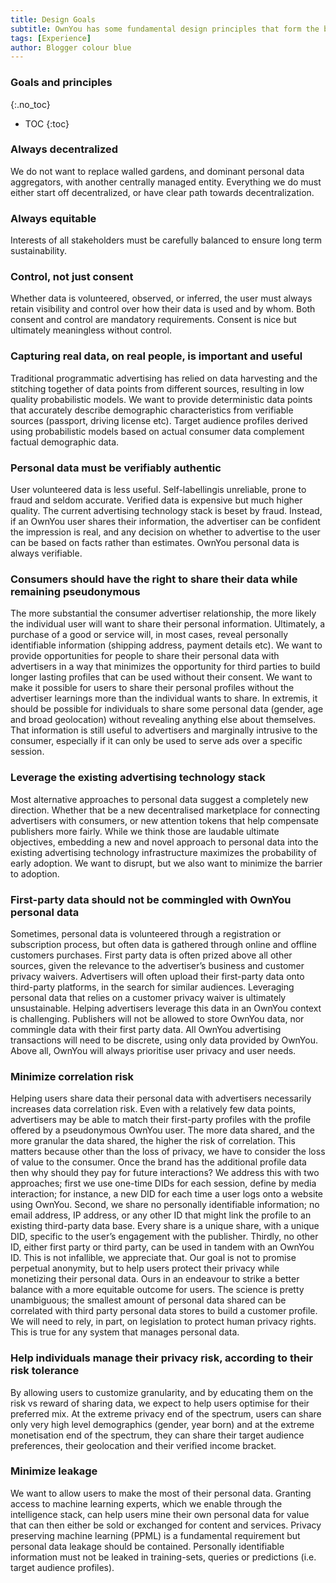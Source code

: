 ```yaml
---
title: Design Goals
subtitle: OwnYou has some fundamental design principles that form the bedrock of everything we want to achieve. There is always room for discussion but the bar for change is set high.
tags: [Experience]
author: Blogger colour blue
---
```


<a id="top"></a>

### Goals and principles

{:.no_toc}

- TOC
{:toc}
<!-- -->

### Always decentralized

We do not want to replace walled gardens, and dominant personal data aggregators, with another centrally managed entity. Everything we do must either start off decentralized, or have clear path towards decentralization. <a href="#"><i class="fas fa-angle-up"></i> </a>

### Always equitable

Interests of all stakeholders must be carefully balanced to ensure long term sustainability. <a href="#"><i class="fas fa-angle-up"></i> </a>

### Control, not just consent

Whether data is volunteered, observed, or inferred, the user must always retain visibility and control over how their data is used and by whom. Both consent and control are mandatory requirements. Consent is nice but ultimately meaningless without control. <a href="#"><i class="fas fa-angle-up"></i> </a>

### Capturing real data, on real people, is important and useful

Traditional programmatic advertising has relied on data harvesting and the stitching together of data points from different sources, resulting in low quality probabilistic models. We want to provide deterministic data points that accurately describe demographic characteristics from verifiable sources (passport, driving license etc). Target audience profiles derived using probabilistic models based on actual consumer data complement factual demographic data. <a href="#"><i class="fas fa-angle-up"></i> </a>

### Personal data must be verifiably authentic

User volunteered data is less useful. Self-labellingis unreliable, prone to fraud and seldom accurate. Verified data is expensive but much higher quality. The current advertising technology stack is beset by fraud. Instead, if an OwnYou user shares their information, the advertiser can be confident the impression is real, and any decision on whether to advertise to the user can be based on facts rather than estimates. OwnYou personal data is always verifiable. <a href="#"><i class="fas fa-angle-up"></i> </a>

### Consumers should have the right to share their data while remaining pseudonymous

The more substantial the consumer advertiser relationship, the more likely the individual user will want to share their personal information. Ultimately, a purchase of a good or service will, in most cases, reveal personally identifiable information (shipping address, payment details etc). We want to provide opportunities for people to share their personal data with advertisers in a way that minimizes the opportunity for third parties to build longer lasting profiles that can be used without their consent. We want to make it possible for users to share their personal profiles without the advertiser learnings more than the individual wants to share. In extremis, it should be possible for individuals to share some personal data (gender, age and broad geolocation) without revealing anything else about themselves. That information is still useful to advertisers and marginally intrusive to the consumer, especially if it can only be used to serve ads over a specific session. <a href="#"><i class="fas fa-angle-up"></i> </a>

### Leverage the existing advertising technology stack

Most alternative approaches to personal data suggest a completely new direction. Whether that be a new decentralised marketplace for connecting advertisers with consumers, or new attention tokens that help compensate publishers more fairly. While we think those are laudable ultimate objectives, embedding a new and novel approach to personal data into the existing advertising technology infrastructure maximizes the probability of early adoption. We want to disrupt, but we also want to minimize the barrier to adoption. <a href="#"><i class="fas fa-angle-up"></i> </a>

### First-party data should not be commingled with OwnYou personal data

Sometimes, personal data is volunteered through a registration or subscription process, but often data is gathered through online and offline customers purchases. First party data is often prized above all other sources, given the relevance to the advertiser’s business and customer privacy waivers. Advertisers will often upload their first-party data onto third-party platforms, in the search for similar audiences. Leveraging personal data that relies on a customer privacy waiver is ultimately unsustainable. Helping advertisers leverage this data in an OwnYou context is challenging. Publishers will not be allowed to store OwnYou data, nor commingle data with their first party data. All OwnYou advertising transactions will need to be discrete, using only data provided by OwnYou. Above all, OwnYou will always prioritise user privacy and user needs. <a href="#"><i class="fas fa-angle-up"></i> </a>

### Minimize correlation risk

Helping users share data their personal data with advertisers necessarily increases data correlation risk. Even with a relatively few data points, advertisers may be able to match their first-party profiles with the profile offered by a pseudonymous OwnYou user. The more data shared, and the more granular the data shared, the higher the risk of correlation. This matters because other than the loss of privacy, we have to consider the loss of value to the consumer. Once the brand has the additional profile data then why should they pay for future interactions? We address this with two approaches; first we use one-time DIDs for each session, define by media interaction; for instance, a new DID for each time a user logs onto a website using OwnYou. Second, we share no personally identifiable information; no email address, IP address, or any other ID that might link the profile to an existing third-party data base. Every share is a unique share, with a unique DID, specific to the user’s engagement with the publisher. Thirdly, no other ID, either first party or third party, can be used in tandem with an OwnYou ID. This is not infallible, we appreciate that. Our goal is not to promise perpetual anonymity, but to help users protect their privacy while monetizing their personal data. Ours in an endeavour to strike a better balance with a more equitable outcome for users. The science is pretty unambiguous; the smallest amount of personal data shared can be correlated with third party personal data stores to build a customer profile. We will need to rely, in part, on legislation to protect human privacy rights. This is true for any system that manages personal data. <a href="#"><i class="fas fa-angle-up"></i> </a>

### Help individuals manage their privacy risk, according to their risk tolerance

By allowing users to customize granularity, and by educating them on the risk vs reward of sharing data, we expect to help users optimise for their preferred mix. At the extreme privacy end of the spectrum, users can share only very high level demographics (gender, year born) and at the extreme monetisation end of the spectrum, they can share their target audience preferences, their geolocation and their verified income bracket. <a href="#"><i class="fas fa-angle-up"></i> </a>

### Minimize leakage

We want to allow users to make the most of their personal data. Granting access to machine learning experts, which we enable through the intelligence stack, can help users mine their own personal data for value that can then either be sold or exchanged for content and services. Privacy preserving machine learning (PPML) is a fundamental requirement but personal data leakage should be contained. Personally identifiable information must not be leaked in training-sets, queries or predictions (i.e. target audience profiles).
<a href="#"><i class="fas fa-angle-up"></i> </a>
